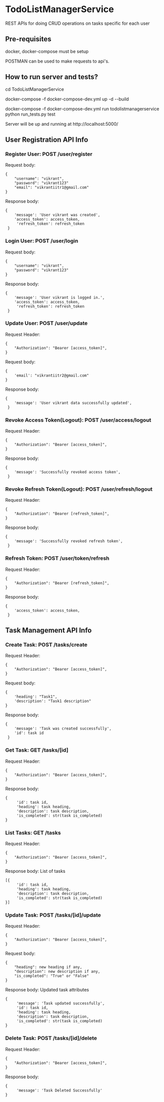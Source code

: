 # TodoListManagerService
REST APIs for doing CRUD operations on tasks specific for each user

## Pre-requisites
docker, docker-compose must be setup

POSTMAN can be used to make requests to api's.

## How to run server and tests?
cd TodoListManagerService

docker-compose -f docker-compose-dev.yml up -d --build

docker-compose -f docker-compose-dev.yml run todolistmanagerservice python run_tests.py test

Server will be up and running at http://localhost:5000/

## User Registration API Info

### Register User: POST /user/register

Request body:

    {
        "username": "vikrant",
        "password": "vikrant123"
        "email": "vikrantiitr1@gmail.com"
    }

Response body:
    
    {
        'message': 'User vikrant was created',
        'access_token': access_token,
         'refresh_token': refresh_token
     }

### Login User: POST /user/login

Request body:

    {
        "username": "vikrant",
        "password": "vikrant123"
    }

Response body:
    
    {
        'message': 'User vikrant is logged in.',
        'access_token': access_token,
         'refresh_token': refresh_token
     }

### Update User: POST /user/update

Request Header:

    {
        "Authorization": "Bearer [access_token]",
    }

Request body:

    {
        'email': "vikrantiitr2@gmail.com"
    }

Response body:
    
    {
        'message': 'User vikrant data successfully updated',
     }

### Revoke Access Token(Logout): POST /user/access/logout

Request Header:

    {
        "Authorization": "Bearer [access_token]",
    }

Response body:
    
    {
        'message': 'Successfully revoked access token',
     }

### Revoke Refresh Token(Logout): POST /user/refresh/logout

Request Header:

    {
        "Authorization": "Bearer [refresh_token]",
    }

Response body:
    
    {
        'message': 'Successfully revoked refresh token',
     }

### Refresh Token: POST /user/token/refresh

Request Header:

    {
        "Authorization": "Bearer [refresh_token]",
    }

Response body:
    
    {
        'access_token': access_token,
     }

## Task Management API Info

### Create Task: POST /tasks/create

Request Header:

    {
        "Authorization": "Bearer [access_token]",
    }

Request body:

    {
        'heading': "Task1",
        'description': "Task1 description"
    }

Response body:
    
    {
        'message': 'Task was created successfully',
        'id': task id
     }
     
### Get Task: GET /tasks/[id]

Request Header:

    {
        "Authorization": "Bearer [access_token]",
    }

Response body:
    
    {
         'id': task id,
         'heading': task heading,
         'description': task description,
         'is_completed': str(task is_completed)
    }

### List Tasks: GET /tasks

Request Header:

    {
        "Authorization": "Bearer [access_token]",
    }

Response body: List of tasks
    
    [{
         'id': task id,
         'heading': task heading,
         'description': task description,
         'is_completed': str(task is_completed)
    }]

### Update Task: POST /tasks/[id]/update

Request Header:

    {
        "Authorization": "Bearer [access_token]",
    }

Request body:

    {
        "heading": new heading if any,
        "description": new description if any,
        "is_completed": "True" or "False"
    }

Response body: Updated task attributes
    
    {
         'message': 'Task updated successfully',
         'id': task id,
         'heading': task heading,
         'description': task description,
         'is_completed': str(task is_completed)
    }

### Delete Task: POST /tasks/[id]/delete

Request Header:

    {
        "Authorization": "Bearer [access_token]",
    }

Response body:
    
    {
         'message': 'Task Deleted Successfully'
    }

